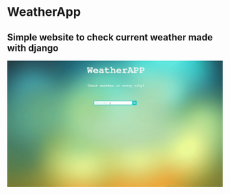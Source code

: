# WeatherApp 
## Simple website to check current weather made with django
![Sample usage](weather.gif) 